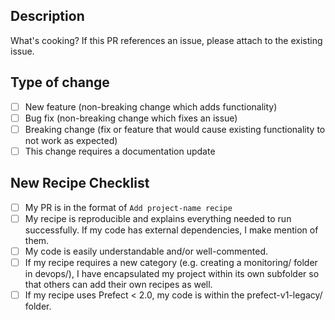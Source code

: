 ## Description

What's cooking? 
If this PR references an issue, please attach to the existing issue.

## Type of change
<!-- Please delete options that are not relevant. -->
- [ ] New feature (non-breaking change which adds functionality)
- [ ] Bug fix (non-breaking change which fixes an issue)
- [ ] Breaking change (fix or feature that would cause existing functionality to not work as expected)
- [ ] This change requires a documentation update

## New Recipe Checklist
<!-- If adding a new recipe, please ensure this list is completed. -->
- [ ] My PR is in the format of `Add project-name recipe`
- [ ] My recipe is reproducible and explains everything needed to run successfully. If my code has external dependencies, I make mention of them.
- [ ] My code is easily understandable and/or well-commented.
- [ ] If my recipe requires a new category (e.g. creating a monitoring/ folder in devops/), I have encapsulated my project within its own subfolder so that others can add their own recipes as well.
- [ ] If my recipe uses Prefect < 2.0, my code is within the prefect-v1-legacy/ folder.